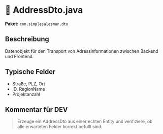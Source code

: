 # 📄 AddressDto.java

**Paket:** `com.simplesalesman.dto`

## Beschreibung
Datenobjekt für den Transport von Adressinformationen zwischen Backend und Frontend.

## Typische Felder
- Straße, PLZ, Ort
- ID, RegionName
- Projektanzahl

## Kommentar für DEV
> Erzeuge ein AddressDto aus einer echten Entity und verifiziere, ob alle erwarteten Felder korrekt befüllt sind.